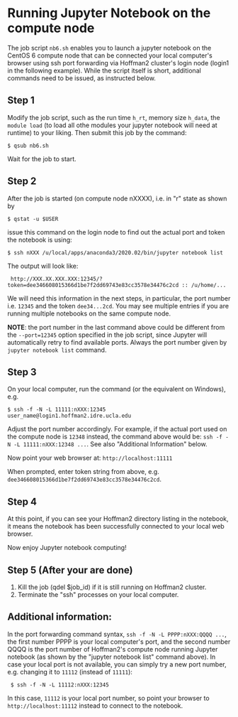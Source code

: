 # Running Jupyter Notebook on the compute node

The job script `nb6.sh` enables you to launch a jupyter notebook on the
CentOS 6 compute node that can be connected your local computer's browser
using ssh port forwarding via Hoffman2 cluster's login node (login1 in 
the following example). While the script itself is short, additional commands
need to be issued, as instructed below.

## Step 1

Modify the job script, such as the run time `h_rt`, memory size `h_data`, the
`module load` (to load all othe modules your jupyter notebook will need at 
runtime) to your liking. Then submit this job by the command:

```
$ qsub nb6.sh
```

Wait for the job to start.

## Step 2

After the job is started (on compute node nXXXX), i.e. in "r" state as shown by

```
$ qstat -u $USER
```

issue this command on the login node to find out the actual port and token
the notebook is using:

```
$ ssh nXXX /u/local/apps/anaconda3/2020.02/bin/jupyter notebook list
```


The output will look like:
 
``` 
 http://XXX.XX.XXX.XXX:12345/?token=dee346608015366d1be7f2dd69743e83cc3578e34476c2cd :: /u/home/...
```

We will need this information in the next steps, in particular, the port 
number i.e. `12345` and the token `dee34...2cd`. You may see multiple entries
if you are running multiple notebooks on the same compute node.
 

 **NOTE**: the port number in the last command above could be different from
 the `--port=12345` option specified in the job script, since Jupyter will 
 automatically retry to find available ports. Always the port number
 given by `jupyter notebook list` command.

## Step 3

On your local computer, run the command (or the equivalent on Windows), e.g.

```
$ ssh -f -N -L 11111:nXXX:12345 user_name@login1.hoffman2.idre.ucla.edu
```

Adjust the port number accordingly. For example, if the actual port used on
the compute node is `12348` instead, the command above would be:
`ssh -f -N -L 11111:nXXX:12348 ...`. See also "Additional Information" below.

Now point your web browser at: `http://localhost:11111`

When prompted, enter token string from above, e.g. `dee346608015366d1be7f2dd69743e83cc3578e34476c2cd`.


## Step 4

At this point, if you can see your Hoffman2 directory listing in the notebook,
it means the notebook has been successfully connected to your local web browser.

Now enjoy Jupyter notebook computing!

## Step 5 (After your are done)

1. Kill the job (qdel $job_id) if it is still running on Hoffman2 cluster.
2. Terminate the "ssh" processes on your local computer.


## Additional information:

In the port forwarding command syntax, `ssh -f -N -L PPPP:nXXX:QQQQ ...`,
the first number PPPP is your local computer's port, and the second number QQQQ is
the port number of Hoffman2's compute node running Jupyter notebook (as shown
by the "jupyter notebook list" command above). In case your local port is not
available, you can simply try a new port number, e.g. changing it to `11112` (instead of `11111`):

```
 $ ssh -f -N -L 11112:nXXX:12345
```

In this case, `11112` is your local port number, so point your browser to `http://localhost:11112` instead to connect to the notebook.